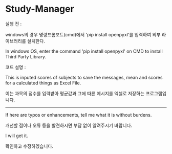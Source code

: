 # Study-Manager

실행 전 :

windows의 경우 명령프롬포트(cmd)에서 'pip install openpyxl'를 입력하여 외부 라이브러리를 설치한다.

In windows OS, enter the command 'pip install openpyxl' on CMD to install Third Party Library.


코드 설명 : 

This is inputed scores of subjects to save the messages, mean and scores for a calculated things as Excel File.

이는 과목의 점수를 입력받아 평균값과 그에 따른 메시지를 엑셀로 저장하는 프로그램입니다.


-----

If here are typos or enhancements, tell me what it is without burdens.

개선할 점이나 오류 등을 발견하시면 부담 없이 알려주시기 바랍니다.


I will get it.

확인하고 수정하겠습니다.
